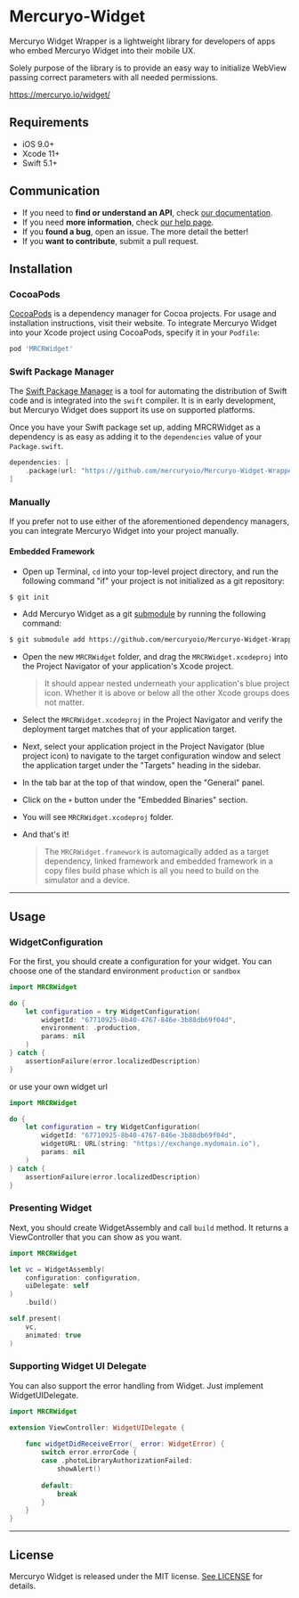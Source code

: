 # Mercuryo-Widget

Mercuryo Widget Wrapper is a lightweight library for developers of apps who embed Mercuryo Widget into their mobile UX.

Solely purpose of the library is to provide an easy way to initialize WebView passing correct parameters with all needed permissions.

https://mercuryo.io/widget/

## Requirements

- iOS 9.0+
- Xcode 11+
- Swift 5.1+

## Communication

- If you need to **find or understand an API**, check [our documentation](https://mercuryoio.github.io/Mercuryo-Widget-Wrapper-iOS/).
- If you need **more information**, check [our help page](https://help.mercuryo.io/en/articles/4519473-mercuryo-widget-faq).
- If you **found a bug**, open an issue. The more detail the better!
- If you **want to contribute**, submit a pull request.


## Installation

### CocoaPods

[CocoaPods](https://cocoapods.org) is a dependency manager for Cocoa projects. For usage and installation instructions, visit their website. To integrate Mercuryo Widget into your Xcode project using CocoaPods, specify it in your `Podfile`:

```ruby
pod 'MRCRWidget'
```

### Swift Package Manager

The [Swift Package Manager](https://swift.org/package-manager/) is a tool for automating the distribution of Swift code and is integrated into the `swift` compiler. It is in early development, but Mercuryo Widget does support its use on supported platforms.

Once you have your Swift package set up, adding MRCRWidget as a dependency is as easy as adding it to the `dependencies` value of your `Package.swift`.

```swift
dependencies: [
    .package(url: "https://github.com/mercuryoio/Mercuryo-Widget-Wrapper-iOS.git", .upToNextMajor(from: "0.0.1"))
]
```

### Manually

If you prefer not to use either of the aforementioned dependency managers, you can integrate Mercuryo Widget into your project manually.

#### Embedded Framework

- Open up Terminal, `cd` into your top-level project directory, and run the following command "if" your project is not initialized as a git repository:

```bash
$ git init
```

- Add Mercuryo Widget as a git [submodule](http://git-scm.com/docs/git-submodule) by running the following command:

```bash
$ git submodule add https://github.com/mercuryoio/Mercuryo-Widget-Wrapper-iOS.git
```

- Open the new `MRCRWidget` folder, and drag the `MRCRWidget.xcodeproj` into the Project Navigator of your application's Xcode project.

    > It should appear nested underneath your application's blue project icon. Whether it is above or below all the other Xcode groups does not matter.

- Select the `MRCRWidget.xcodeproj` in the Project Navigator and verify the deployment target matches that of your application target.
- Next, select your application project in the Project Navigator (blue project icon) to navigate to the target configuration window and select the application target under the "Targets" heading in the sidebar.
- In the tab bar at the top of that window, open the "General" panel.
- Click on the `+` button under the "Embedded Binaries" section.
- You will see `MRCRWidget.xcodeproj` folder.

- And that's it!

  > The `MRCRWidget.framework` is automagically added as a target dependency, linked framework and embedded framework in a copy files build phase which is all you need to build on the simulator and a device.

---

## Usage

### WidgetConfiguration

For the first, you should create a configuration for your widget. You can choose one of the standard environment `production` or `sandbox`

```swift
import MRCRWidget

do {
    let configuration = try WidgetConfiguration(
        widgetId: "67710925-8b40-4767-846e-3b88db69f04d",
        environment: .production,
        params: nil
    )
} catch {
    assertionFailure(error.localizedDescription)
}

```

or use your own widget url

```swift
import MRCRWidget

do {
    let configuration = try WidgetConfiguration(
        widgetId: "67710925-8b40-4767-846e-3b88db69f04d",
        widgetURL: URL(string: "https://exchange.mydomain.io"),
        params: nil
    )
} catch {
    assertionFailure(error.localizedDescription)
}
```

### Presenting Widget

Next, you should create WidgetAssembly and call `build` method. It returns a ViewController that you can show as you want.

```swift
import MRCRWidget

let vc = WidgetAssembly(
    configuration: configuration,
    uiDelegate: self
)
    .build()

self.present(
    vc,
    animated: true
)
```

### Supporting Widget UI Delegate

You can also support the error handling from Widget. Just implement WidgetUIDelegate.

```swift
import MRCRWidget

extension ViewController: WidgetUIDelegate {
    
    func widgetDidReceiveError(_ error: WidgetError) {
        switch error.errorCode {
        case .photoLibraryAuthorizationFailed:
            showAlert()
            
        default:
            break
        }
    }
}
```

---

## License

Mercuryo Widget is released under the MIT license. [See LICENSE](https://github.com/mercuryoio/Mercuryo-Widget-Wrapper-iOS/blob/master/LICENSE.md) for details.
